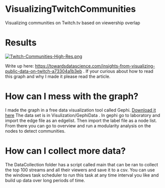 # VisualizingTwitchCommunities
Visualizing communities on Twitch.tv based on viewership overlap

# Results
[![Twitch-Communities-High-Res.png](https://i.postimg.cc/RZZmd0kD/Twitch-Communities-High-Res.png)](https://postimg.cc/2VMg8C8Q)

Write up here: https://towardsdatascience.com/insights-from-visualizing-public-data-on-twitch-a73304a1b3eb . If your curious about how to read this graph and why I made it please read the article.

# How can I mess with the graph?
I made the graph in a free data visualization tool called Gephi. [Download it here](https://gephi.org/)
The data set is in Visulization/GephiData . In gephi go to laboratory and import the edge file as an edgelist. Then import the label file as a node list. From there you can go to  overview and run a modularity analysis on the nodes to detect communities.

# How can I collect more data?
The DataCollection folder has a script called main that can be ran to collect the top 100 streams and all their viewers and save it to a csv. You can use the windows task scheduler to run this task at any time interval you like and build up data over long periods of time. 

